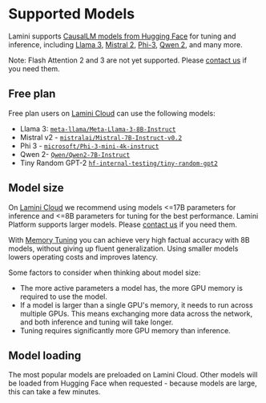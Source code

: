 # Supported Models

Lamini supports [CausalLM models from Hugging Face](https://huggingface.co/docs/transformers/en/model_doc/auto#transformers.AutoModelForCausalLM) for tuning and inference, including [Llama 3](https://huggingface.co/docs/transformers/v4.42.0/en/model_doc/llama3), [Mistral 2](https://huggingface.co/docs/transformers/v4.42.0/en/model_doc/mistral), [Phi-3](https://huggingface.co/docs/transformers/main/en/model_doc/phi3), [Qwen 2](https://huggingface.co/docs/transformers/main/en/model_doc/qwen2), and many more.

Note: Flash Attention 2 and 3 are not yet supported. Please [contact us](https://www.lamini.ai/contact) if you need them.

## Free plan

Free plan users on [Lamini Cloud](https://app.lamini.ai) can use the following models:

- Llama 3: [`meta-llama/Meta-Llama-3-8B-Instruct`](https://huggingface.co/meta-llama/Meta-Llama-3-8B-Instruct)
- Mistral v2 - [`mistralai/Mistral-7B-Instruct-v0.2`](https://huggingface.co/mistralai/Mistral-7B-Instruct-v0.2)
- Phi 3 - [`microsoft/Phi-3-mini-4k-instruct`](https://huggingface.co/Phi-3-mini-4k-instruct)
- Qwen 2- [`Qwen/Qwen2-7B-Instruct`](https://huggingface.co/Qwen/Qwen2-7B-Instruct)
- Tiny Random GPT-2 [`hf-internal-testing/tiny-random-gpt2`](https://huggingface.co/hf-internal-testing/tiny-random-gpt2)

## Model size

On [Lamini Cloud](https://app.lamini.ai) we recommend using models <=17B parameters for inference and <=8B parameters for tuning for the best performance. Lamini Platform supports larger models. Please [contact us](https://www.lamini.ai/contact) if you need them.

With [Memory Tuning](/tuning/memory_tuning) you can achieve very high factual accuracy with 8B models, without giving up fluent generalization. Using smaller models lowers operating costs and improves latency.

Some factors to consider when thinking about model size:

- The more active parameters a model has, the more GPU memory is required to use the model. 
- If a model is larger than a single GPU's memory, it needs to run across multiple GPUs. This means exchanging more data across the network, and both inference and tuning will take longer. 
- Tuning requires significantly more GPU memory than inference.

## Model loading

The most popular models are preloaded on Lamini Cloud. Other models will be loaded from Hugging Face when requested - because models are large, this can take a few minutes.